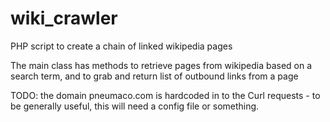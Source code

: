 # wiki_crawler
PHP script to create a chain of linked wikipedia pages

The main class has methods to retrieve pages from wikipedia based on a search term, and to grab and return  list of outbound links from a page

TODO: the domain pneumaco.com is hardcoded in to the Curl requests - to be generally useful, this will need a config file or something.

